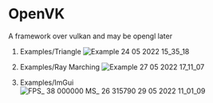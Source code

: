 # OpenVK
A framework over vulkan and may be opengl later

1. Examples/Triangle
![Example 24 05 2022 15_35_18](https://user-images.githubusercontent.com/55063400/170048263-99c8a3c2-c1e9-4dbe-b4f9-cb19130b584b.png)

2. Examples/Ray Marching
![Example 27 05 2022 17_11_07](https://user-images.githubusercontent.com/55063400/170727949-d911c89b-6812-4ddb-9c59-dedacd0fae8b.png)

3. Examples/ImGui
![FPS_ 38 000000 MS_ 26 315790 29 05 2022 11_01_09](https://user-images.githubusercontent.com/55063400/170860532-a74ff5a8-1caf-4139-a735-0c041deb47c6.png)
